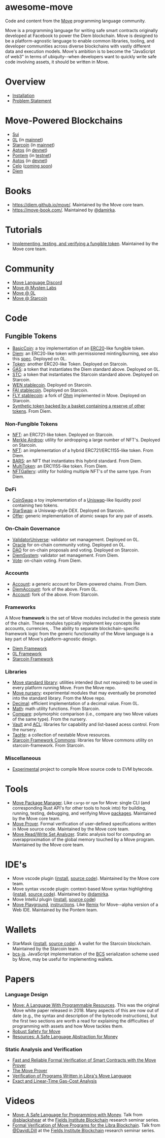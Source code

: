 # awesome-move
Code and content from the [Move](https://github.com/diem/move) programming language community.

Move is a programming language for writing safe smart contracts originally developed at Facebook to power the Diem blockchain. Move is designed to be a platform-agnostic language to enable common libraries, tooling, and developer communities across diverse blockchains with vastly different data and execution models. Move's ambition is to become the "JavaScript of web3" in terms of ubiquity--when developers want to quickly write safe code involving assets, it should be written in Move.

# Overview
* [Installation](https://github.com/diem/move/tree/main/language/tools/move-cli#installation)
* [Problem Statement](docs/problem_statement.md)

# Move-Powered Blockchains
* [Sui](https://github.com/MystenLabs/sui)
* [0L](https://github.com/OLSF/libra) (in [mainnet](https://0l.network/))
* [Starcoin](https://github.com/starcoinorg/starcoin) (in [mainnet](https://stcscan.io/))
* [Aptos](https://github.com/aptos-labs/aptos-core) (in [devnet](https://aptos.typeform.com/to/jwSOZbH6))
* [Pontem](https://github.com/pontem-network) (in [testnet](https://polkadot.js.org/apps/?rpc=wss://testnet.pontem.network/ws#/explorer))
* [Aptos](https://github.com/aptos-labs) (in [devnet](https://aptos.dev/))
* [Celo](https://github.com/celo-org) ([coming soon](https://www.businesswire.com/news/home/20210921006104/en/Celo-Sets-Sights-On-Becoming-Fastest-EVM-Chain-Through-Collaboration-With-Mysten-Labs))
* [Diem](https://github.com/diem/diem)

# Books
* https://diem.github.io/move/. Maintained by the Move core team.
* https://move-book.com/. Maintained by [@damirka](https://github.com/damirka).

# Tutorials
* [Implementing, testing, and verifying a fungible token](https://github.com/diem/move/tree/main/language/documentation/tutorial). Maintained by the Move core team.

# Community
* [Move Language Discord](https://discord.gg/kRDkxyEt)
* [Move @ Mysten Labs](https://discord.gg/yyYQcckG)
* [Move @ 0L](https://discord.com/invite/Ry2cf4NrbS)
* [Move @ Starcoin](https://discord.gg/starcoin)

# Code

## Fungible Tokens
* [BasicCoin](https://github.com/diem/move/tree/main/language/documentation/examples/experimental/basic-coin): a toy implementation of an [ERC20](https://ethereum.org/en/developers/docs/standards/tokens/erc-20/)-like fungible token.
* [Diem](https://github.com/OLSF/libra/blob/main/language/diem-framework/modules/Diem.move): an ERC20-like token with permissioned minting/burning, see also this [spec](https://github.com/diem/dip/blob/main/dips/dip-20.md). Deployed on 0L.
* [Token](https://github.com/starcoinorg/starcoin-framework/blob/main/sources/Token.move): another ERC20-like Token. Deployed on Starcoin.
* [GAS](https://github.com/OLSF/libra/blob/main/language/diem-framework/modules/0L/GAS.move): a token that instantiates the Diem standard above. Deployed on 0L.
* [STC](https://github.com/starcoinorg/starcoin-framework/blob/main/sources/STC.move): a token that instantiates the Starcoin standard above. Deployed on Starcoin.
* [WEN stablecoin](https://github.com/wenwenprotocol/wen-protocol). Deployed on Starcoin.
* [FAI stablecoin](https://github.com/BFlyFinance/FAI). Deployed on Starcoin.
* [FLY stablecoin](https://github.com/BFlyFinance/FLY): a fork of [Ohm](https://www.olympusdao.finance/) implemented in Move. Deployed on Starcoin.
* [Synthetic token backed by a basket containing a reserve of other tokens](https://github.com/OLSF/libra/blob/main/language/diem-framework/modules/XDX.move). From Diem.

### Non-Fungible Tokens
* [NFT](https://github.com/starcoinorg/starcoin-framework/blob/main/sources/NFT.move): an ERC721-like token. Deployed on Starcoin.
* [Merkle Airdrop](https://github.com/starcoinorg/starcoin-framework/blob/main/sources/MerkleNFT.move): utility for airdropping a large number of NFT's. Deployed on Starcoin.
* [NFT](https://github.com/diem/diem/blob/main/diem-move/diem-framework/experimental/sources/NFT.move): an implementation of a hybrid ERC721/ERC1155-like token. From Diem.
* [BARS](https://github.com/diem/diem/blob/main/diem-move/diem-framework/experimental/sources/BARS.move): an NFT that instantiates this hybrid standard. From Diem.
* [MultiToken](https://github.com/diem/diem/blob/main/diem-move/diem-framework/experimental/sources/MultiToken.move): an ERC1155-like token. From Diem.
* [NFTGallery](https://github.com/diem/diem/blob/main/diem-move/diem-framework/experimental/sources/NFTGallery.move): utility for holding multiple NFT's of the same type. From Diem.

### DeFi
* [CoinSwap](https://github.com/diem/move/tree/main/language/documentation/examples/experimental/coin-swap) a toy implementation of a [Uniswap](https://uniswap.org/)-like liquidity pool containing two tokens.
* [StarSwap](https://github.com/Elements-Studio/starswap-core): a Uniswap-style DEX. Deployed on Starcoin.
* [Offer](https://github.com/diem/move/blob/main/language/move-stdlib/nursery/sources/Offer.move): generic implementation of atomic swaps for any pair of assets. 

### On-Chain Governance
* [ValidatorUniverse](https://github.com/OLSF/libra/blob/main/language/diem-framework/modules/0L/ValidatorUniverse.move): validator set management. Deployed on 0L.
* [Oracle](https://github.com/OLSF/libra/blob/main/language/diem-framework/modules/0L/Oracle.move) for on-chain community voting. Deployed on 0L.
* [DAO](https://github.com/starcoinorg/starcoin-framework/blob/main/sources/Dao.move) for on-chain proposals and voting. Deployed on Starcoin.
* [DiemSystem](https://github.com/diem/diem/blob/main/diem-move/diem-framework/DPN/sources/DiemSystem.move): validator set management. From Diem.
* [Vote](https://github.com/diem/diem/blob/main/diem-move/diem-framework/experimental/sources/Vote.move): on-chain voting. From Diem.

### Accounts
* [Account](https://github.com/diem/diem/blob/main/diem-move/diem-framework/core/sources/Account.move): a generic account for Diem-powered chains. From Diem.
* [DiemAccount](https://github.com/OLSF/libra/blob/main/language/diem-framework/modules/DiemAccount.move): fork of the above. From 0L.
* [Account](https://github.com/starcoinorg/starcoin-framework/blob/main/sources/Account.move): fork of the above. From Starcoin.

### Frameworks

A Move **framework** is the set of Move modules included in the genesis state of the chain. 
These modules typically implement key concepts like accounts, currencies, . 
The ability to separate blockchain-specific framework logic from the generic functionality of the Move language is a key part of Move's platform-agnostic design.

* [Diem Framework](https://github.com/diem/diem/tree/main/diem-move/diem-framework/DPN)
* [0L Framework](https://github.com/OLSF/libra/tree/main/language/diem-framework/modules/0L)
* [Starcoin Framework](https://github.com/starcoinorg/starcoin-framework)

### Libraries
* [Move standard library](https://github.com/diem/move/tree/main/language/move-stdlib): utilities intended (but not required) to be used in every platform running Move. From the Move repo.
* [Move nursery](https://github.com/diem/move/tree/main/language/move-stdlib/nursery): experimental modules that may eventually be promoted into the standard library. From the Move repo.
* [Decimal](https://github.com/OLSF/libra/blob/main/language/diem-framework/modules/0L/Decimal.move): efficient implementation of a decimal value. From 0L.
* [Math](https://github.com/starcoinorg/starcoin-framework/blob/main/sources/Math.move): math utility functions. From Starcoin.
* [Compare](https://github.com/diem/move/blob/main/language/move-stdlib/nursery/sources/Compare.move): polymorphic comparison (i.e., compare any two Move values of the same type). From the nursery.
* [Vault](https://github.com/diem/move/blob/main/language/move-stdlib/nursery/sources/Vault.move) and [ACL](https://github.com/diem/move/blob/main/language/move-stdlib/nursery/sources/ACL.move): libraries for capability and list-based acess control. From the nursery.
* [TaoHe](https://github.com/taoheorg/taohe): a collection of nestable Move resources.
* [Starcoin Framework Commons](https://github.com/starcoinorg/starcoin-framework-commons): libraries for Move commons utility on starcoin-framework. From Starcoin.

### Miscellaneous
* [Experimental](https://github.com/diem/move/tree/main/language/evm/examples) project to compile Move source code to EVM bytecode.

# Tools
* [Move Package Manager](https://github.com/diem/move/tree/main/language/tools/move-cli). Like `cargo` or `npm` for Move: single CLI (and corresponding Rust API's for other tools to hook into) for building, running, testing, debugging, and verifying Move [packages](https://diem.github.io/move/packages.html). Maintained by the Move core team.
* [Move Prover](https://github.com/diem/move/tree/main/language/move-prover). Formal verification of user-defined specifications written in Move source code. Maintained by the Move core team.
* [Move Read/Write Set Analyzer](https://github.com/diem/move/tree/main/language/tools/read-write-set). Static analysis tool for computing an overapproximation of the global memory touched by a Move program. Maintained by the Move core team.

# IDE's
* Move vscode plugin ([install](https://marketplace.visualstudio.com/items?itemName=move.move-analyzer), [source code](https://github.com/diem/move/tree/main/language/move-analyzer)). Maintained by the Move core team.
* Move syntax vscode plugin: context-based Move syntax highlighting ([install](https://marketplace.visualstudio.com/items?itemName=damirka.move-syntax), [source code](https://github.com/damirka/vscode-move-syntax)). Maintained by [@damirka](https://github.com/damirka).
* Move IntelliJ plugin ([install](https://plugins.jetbrains.com/plugin/14721-move-language), [source code](https://github.com/pontem-network/intellij-move))
* [Move Playground](https://playground.pontem.network/), [instructions](https://gist.github.com/borispovod/64b6d23741d8c1f4b0b958a3a74aa68d). Like [Remix](https://remix.ethereum.org/) for Move--alpha version of a Web IDE. Maintained by the Pontem team.

# Wallets
* StarMask ([install](https://chrome.google.com/webstore/detail/starmask/mfhbebgoclkghebffdldpobeajmbecfk?hl=en), [source code](https://github.com/starcoinorg/starmask-extension)). A wallet for the Starcoin blockchain. Maintained by the Starcoin team.
* [bcs-js](https://github.com/pontem-network/lcs-js). JavaScript implementation of the [BCS](https://github.com/diem/bcs) serialization scheme used by Move, may be useful for implementing wallets.

# Papers

### Language Design
* [Move: A Language With Programmable Resources](https://developers.diem.com/papers/diem-move-a-language-with-programmable-resources/2019-06-18.pdf). This was the original Move white paper released in 2018. Many aspects of this are now out of date (e.g., the syntax and description of the bytecode instructions), but the first two sections are worth a read for explaining the difficulties of programming with assets and how Move tackles them.
* [Robust Safety for Move](https://arxiv.org/abs/2110.05043)
* [Resources: A Safe Language Abstraction for Money](https://arxiv.org/abs/2004.05106)

### Static Analysis and Verification
* [Fast and Reliable Formal Verification of Smart Contracts with the Move Prover](https://arxiv.org/abs/2110.08362)
* [The Move Prover](https://research.facebook.com/publications/the-move-prover/)
* [Verification of Programs Written in Libra's Move Language](https://ethz.ch/content/dam/ethz/special-interest/infk/chair-program-method/pm/documents/Education/Theses/Constantin_M%C3%BCller_MS_Report.pdf)
* [Exact and Linear-Time Gas-Cost Analysis](https://research.facebook.com/publications/exact-and-linear-time-gas-cost-analysis/)

# Videos
* [Move: A Safe Language for Programming with Money](https://www.youtube.com/watch?v=EG2-7bQNPv4&ab_channel=FieldsInstitute). Talk from [@sblackshear](https://github.com/sblackshear) at the [Fields Institute Blockchain](http://www.fields.utoronto.ca/activities/seminar_series/blockchain-research-seminar-series) research seminar series.
* [Formal Verification of Move Programs for the Libra Blockchain](http://www.fields.utoronto.ca/talks/Formal-verification-Move-programs-Libra-blockchain). Talk from [@DavidLDill](https://github.com/DavidLDill) at the [Fields Institute Blockchain](http://www.fields.utoronto.ca/activities/seminar_series/blockchain-research-seminar-series) research seminar series.
